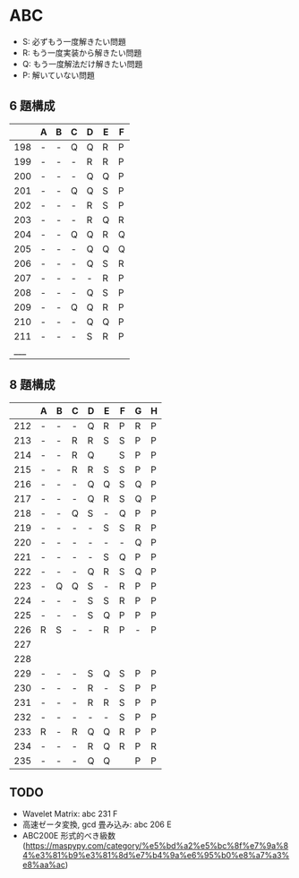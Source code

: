 # ABC

- S: 必ずもう一度解きたい問題
- R: もう一度実装から解きたい問題
- Q: もう一度解法だけ解きたい問題
- P: 解いていない問題

## 6 題構成

|     | A | B | C | D | E | F |
| --- |---|---|---|---|---|---|
| 198 | - | - | Q | Q | R | P |
| 199 | - | - | - | R | R | P |
| 200 | - | - | - | Q | Q | P |
| 201 | - | - | Q | Q | S | P |
| 202 | - | - | - | R | S | P |
| 203 | - | - | - | R | Q | R |
| 204 | - | - | Q | Q | R | Q |
| 205 | - | - | - | Q | Q | Q |
| 206 | - | - | - | Q | S | R |
| 207 | - | - | - | - | R | P |
| 208 | - | - | - | Q | S | P |
| 209 | - | - | Q | Q | R | P |
| 210 | - | - | - | Q | Q | P |
| 211 | - | - | - | S | R | P |
| ___ |   |   |   |   |   |   |

## 8 題構成

|     | A | B | C | D | E | F | G | H |
| --- |---|---|---|---|---|---|---|---|
| 212 | - | - | - | Q | R | P | R | P |
| 213 | - | - | R | R | S | S | P | P |
| 214 | - | - | R | Q |   | S | P | P |
| 215 | - | - | R | R | S | S | P | P |
| 216 | - | - | - | Q | Q | S | Q | P |
| 217 | - | - | - | Q | R | S | Q | P |
| 218 | - | - | Q | S | - | Q | P | P |
| 219 | - | - | - | - | S | S | R | P |
| 220 | - | - | - | - | - | - | Q | P |
| 221 | - | - | - | - | S | Q | P | P |
| 222 | - | - | - | Q | R | S | Q | P |
| 223 | - | Q | Q | S | - | R | P | P |
| 224 | - | - | - | S | S | R | P | P |
| 225 | - | - | - | S | Q | P | P | P |
| 226 | R | S | - | - | R | P | - | P |
| 227 |   |   |   |   |   |   |   |   |
| 228 |   |   |   |   |   |   |   |   |
| 229 | - | - | - | S | Q | S | P | P |
| 230 | - | - | - | R | - | S | P | P |
| 231 | - | - | - | R | R | S | P | P |
| 232 | - | - | - | - | - | S | P | P |
| 233 | R | - | R | Q | Q | R | P | P |
| 234 | - | - | - | R | Q | R | P | R |
| 235 | - | - | - | Q | Q |   | P | P |

## TODO

- Wavelet Matrix: abc 231 F
- 高速ゼータ変換, gcd 畳み込み: abc 206 E
- ABC200E 形式的べき級数(https://maspypy.com/category/%e5%bd%a2%e5%bc%8f%e7%9a%84%e3%81%b9%e3%81%8d%e7%b4%9a%e6%95%b0%e8%a7%a3%e8%aa%ac)
